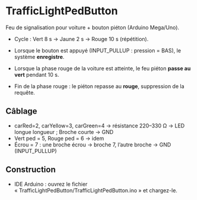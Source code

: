 # TrafficLightPedButton

Feu de signalisation pour voiture + bouton piéton (Arduino Mega/Uno).

- Cycle : Vert 8 s → Jaune 2 s → Rouge 10 s (répétition).

- Lorsque le bouton est appuyé (INPUT_PULLUP : pression = BAS), le système **enregistre**.
- Lorsque la phase rouge de la voiture est atteinte, le feu piéton **passe au vert** pendant 10 s.
- Fin de la phase rouge : le piéton repasse au **rouge**, suppression de la requête.

## Câblage
- carRed=2, carYellow=3, carGreen=4 → résistance 220–330 Ω → LED longue longueur ; Broche courte → GND
- Vert ped = 5, Rouge ped = 6 → idem
- Écrou = 7 : une broche écrou → broche 7, l’autre broche → GND (INPUT_PULLUP)

## Construction
- IDE Arduino : ouvrez le fichier « TrafficLightPedButton/TrafficLightPedButton.ino » et chargez-le.
